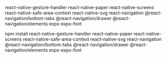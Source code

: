 react-native-gesture-handler
react-native-paper
react-native-screens
react-native-safe-area-context
react-native-svg
react-navigation
@react-navigation/bottom-tabs
@react-navigation/drawer
@react-navigation/elements
expo
expo-font

npm install react-native-gesture-handler react-native-paper react-native-screens react-native-safe-area-context react-native-svg react-navigation @react-navigation/bottom-tabs @react-navigation/drawer @react-navigation/elements expo expo-font